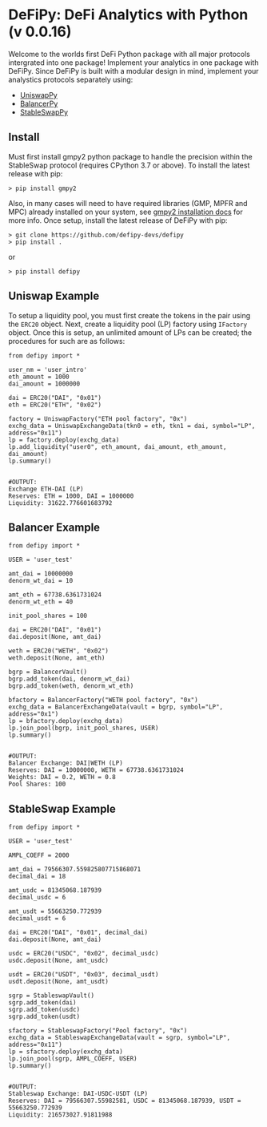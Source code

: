 # DeFiPy: DeFi Analytics with Python (v 0.0.16)

Welcome to the worlds first DeFi Python package with all major protocols intergrated into one package! Implement your analytics in one package with DeFiPy. Since DeFiPy is built with a modular design in mind, implement your analystics protocols separately using:
* [UniswapPy](https://github.com/icmoore/uniswappy)
* [BalancerPy](https://github.com/icmoore/balancerpy)
* [StableSwapPy](https://github.com/icmoore/stableswappy)

## Install
Must first install gmpy2 python package to handle the precision within the StableSwap protocol (requires CPython 3.7 or above). To install the latest release with pip:
```
> pip install gmpy2
```
Also, in many cases will need to have required libraries (GMP, MPFR and MPC) already installed on your system, see [gmpy2 installation docs](https://gmpy2.readthedocs.io/en/latest/install.html) for more info. Once setup, install the latest release of DeFiPy with pip:
```
> git clone https://github.com/defipy-devs/defipy
> pip install .
```
or
```
> pip install defipy
```

Uniswap Example
--------------------------

To setup a liquidity pool, you must first create the tokens in the pair using the `ERC20` object. Next, create a liquidity pool (LP) factory using `IFactory` object. Once this is setup, an unlimited amount of LPs can be created; the procedures for such are as follows:


    from defipy import *

    user_nm = 'user_intro'
    eth_amount = 1000
    dai_amount = 1000000

    dai = ERC20("DAI", "0x01")
    eth = ERC20("ETH", "0x02")
    
    factory = UniswapFactory("ETH pool factory", "0x")
    exchg_data = UniswapExchangeData(tkn0 = eth, tkn1 = dai, symbol="LP", address="0x11")
    lp = factory.deploy(exchg_data)
    lp.add_liquidity("user0", eth_amount, dai_amount, eth_amount, dai_amount)
    lp.summary()
    

    #OUTPUT:
    Exchange ETH-DAI (LP)
    Reserves: ETH = 1000, DAI = 1000000
    Liquidity: 31622.776601683792 
    
Balancer Example
--------------------------   

    from defipy import *
    
    USER = 'user_test'

    amt_dai = 10000000
    denorm_wt_dai = 10

    amt_eth = 67738.6361731024
    denorm_wt_eth = 40

    init_pool_shares = 100    

    dai = ERC20("DAI", "0x01")
    dai.deposit(None, amt_dai)

    weth = ERC20("WETH", "0x02")
    weth.deposit(None, amt_eth)

    bgrp = BalancerVault()
    bgrp.add_token(dai, denorm_wt_dai)
    bgrp.add_token(weth, denorm_wt_eth)

    bfactory = BalancerFactory("WETH pool factory", "0x")
    exchg_data = BalancerExchangeData(vault = bgrp, symbol="LP", address="0x1")
    lp = bfactory.deploy(exchg_data)
    lp.join_pool(bgrp, init_pool_shares, USER)
    lp.summary()


    #OUTPUT:
    Balancer Exchange: DAI|WETH (LP)
    Reserves: DAI = 10000000, WETH = 67738.6361731024
    Weights: DAI = 0.2, WETH = 0.8
    Pool Shares: 100 
    
StableSwap Example
--------------------------   

    from defipy import *
    
    USER = 'user_test'

    AMPL_COEFF = 2000 

    amt_dai = 79566307.559825807715868071
    decimal_dai = 18

    amt_usdc = 81345068.187939
    decimal_usdc = 6

    amt_usdt = 55663250.772939
    decimal_usdt = 6
    
    dai = ERC20("DAI", "0x01", decimal_dai)
    dai.deposit(None, amt_dai)

    usdc = ERC20("USDC", "0x02", decimal_usdc)
    usdc.deposit(None, amt_usdc)

    usdt = ERC20("USDT", "0x03", decimal_usdt)
    usdt.deposit(None, amt_usdt)    
    
    sgrp = StableswapVault()
    sgrp.add_token(dai)
    sgrp.add_token(usdc)
    sgrp.add_token(usdt)    

    sfactory = StableswapFactory("Pool factory", "0x")
    exchg_data = StableswapExchangeData(vault = sgrp, symbol="LP", address="0x11")
    lp = sfactory.deploy(exchg_data)
    lp.join_pool(sgrp, AMPL_COEFF, USER)
    lp.summary()


    #OUTPUT:
    Stableswap Exchange: DAI-USDC-USDT (LP)
    Reserves: DAI = 79566307.55982581, USDC = 81345068.187939, USDT = 55663250.772939
    Liquidity: 216573027.91811988   
